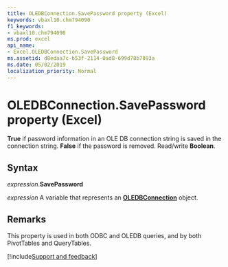 ```yaml
---
title: OLEDBConnection.SavePassword property (Excel)
keywords: vbaxl10.chm794090
f1_keywords:
- vbaxl10.chm794090
ms.prod: excel
api_name:
- Excel.OLEDBConnection.SavePassword
ms.assetid: d8edaa7c-b53f-2114-0ad8-699d78b7893a
ms.date: 05/02/2019
localization_priority: Normal
---
```



# OLEDBConnection.SavePassword property (Excel)

**True** if password information in an OLE DB connection string is saved in the connection string. **False** if the password is removed. Read/write **Boolean**.


## Syntax

_expression_.**SavePassword**

_expression_ A variable that represents an **[OLEDBConnection](Excel.OLEDBConnection.md)** object.


## Remarks

This property is used in both ODBC and OLEDB queries, and by both PivotTables and QueryTables.




[!include[Support and feedback](~/includes/feedback-boilerplate.md)]
